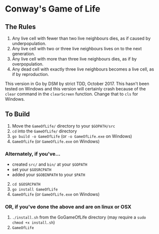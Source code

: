# Conway's Game of Life

## The Rules
1. Any live cell with fewer than two live neighbours dies, as if caused by underpopulation.
2. Any live cell with two or three live neighbours lives on to the next generation.
3. Any live cell with more than three live neighbours dies, as if by overpopulation.
4. Any dead cell with exactly three live neighbours becomes a live cell, as if by reproduction.

This version in Go by DSM by strict TDD, October 2017. This hasn't been tested on Windows
and this version will certainly crash because of the `clear` command in the `clearScreen` function. Change that to `cls`
for Windows. 

## To Build
1. Move the `GameOfLife/` directory to your `$GOPATH/src`
2. `cd` into the `GameOfLife/` directory
3. `go build -o GameOfLife` (or `-o GameOfLife.exe` on Windows)
4. `GameOfLife` (or `GameOfLife.exe` on Windows)
### Alternately, if you've...
- created `src/` and `bin/` at your `$GOPATH`
- set your `$GOSRCPATH`
- added your `$GOBINPATH` to your `$PATH`
2. `cd $GOSRCPATH`
3. `go install GameOfLife`
4. `GameOfLife` (or `GameOfLife.exe` on Windows)
### OR, if you've done the above and are on linux or OSX
1. `./install.sh` from the GoGameOfLife directory (may require a `sudo chmod +x install.sh`)
2. `GameOfLife`